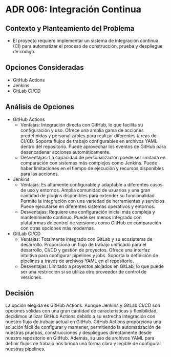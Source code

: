 # ADR 006: Integración Continua
## Contexto y Planteamiento del Problema
* El proyecto requiere implementar un sistema de integración continua (CI) para automatizar el proceso de construcción, prueba y despliegue de código.
## Opciones Consideradas
* GitHub Actions
* Jenkins
* GitLab CI/CD
## Análisis de Opciones
* GitHub Actions
  * Ventajas:
Integración directa con GitHub, lo que facilita su configuración y uso.
Ofrece una amplia gama de acciones predefinidas y personalizables para realizar diferentes tareas de CI/CD.
Soporta flujos de trabajo configurables en archivos YAML dentro del repositorio.
Puede aprovechar los eventos de GitHub para desencadenar acciones automáticamente.
  * Desventajas:
La capacidad de personalización puede ser limitada en comparación con sistemas más complejos como Jenkins.
Puede haber limitaciones en el tiempo de ejecución y recursos disponibles para las acciones.
* Jenkins
  * Ventajas:
Es altamente configurable y adaptable a diferentes casos de uso y entornos.
Amplia comunidad de usuarios y una gran cantidad de plugins disponibles para extender su funcionalidad.
Permite la integración con una variedad de herramientas y servicios.
Puede ejecutarse en diferentes sistemas operativos y entornos.
  * Desventajas:
Requiere una configuración inicial más compleja y mantenimiento continuo.
Puede ser menos integrado con plataformas de control de versiones como GitHub en comparación con otras opciones más modernas.
* GitLab CI/CD
  * Ventajas:
Totalmente integrado con GitLab y su ecosistema de desarrollo.
Proporciona un flujo de trabajo unificado para el desarrollo, CI/CD y gestión de proyectos.
Ofrece una interfaz intuitiva para configurar pipelines y jobs.
Soporta la definición de pipelines a través de archivos YAML en el repositorio.
  * Desventajas:
Limitado a proyectos alojados en GitLab, lo que puede ser una restricción si se utiliza otro proveedor de control de versiones.
## Decisión
La opción elegida es GitHub Actions. Aunque Jenkins y GitLab CI/CD son opciones sólidas con una gran cantidad de características y flexibilidad, decidimos utilizar GitHub Actions debido a su estrecha integración con nuestro flujo de trabajo actual en GitHub. GitHub Actions proporciona una solución fácil de configurar y mantener, permitiendo la automatización de nuestras pruebas, construcciones y despliegues directamente desde nuestro repositorio en GitHub. Además, su uso de archivos YAML para definir flujos de trabajo nos brinda una forma clara y legible de configurar nuestras pipelines.
